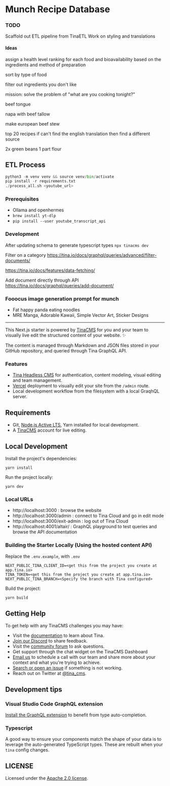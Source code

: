 # Munch Recipe Database

### TODO

Scaffold out ETL pipeline from TinaETL
Work on styling and translations

#### Ideas

assign a health level ranking for each food and bioavailability based on the ingredients and method of preparation

sort by type of food

filter out ingredients you don't like

mission: solve the problem of "what are you cooking tonight?"

beef tongue

napa with beef tallow

make european beef stew

top 20 recipes
if can't find the english translation then find a different source

2x green beans
1 part flour

## ETL Process

```python
python3 -m venv venv && source venv/bin/activate
pip install -r requirements.txt
./process_all.sh <youtube_url>
```

### Prerequisites

- Ollama and openhermes
- `brew install yt-dlp`
- `pip install --user youtube_transcript_api`

### Development

After updating schema to generate typescript types `npx tinacms dev`

Filter on a category
https://tina.io/docs/graphql/queries/advanced/filter-documents/

https://tina.io/docs/features/data-fetching/

Add document directly through API
https://tina.io/docs/graphql/queries/add-document/

### Fooocus image generation prompt for munch

- Fat happy panda eating noodles
- MRE Manga, Adorable Kawaii, Simple Vector Art, Sticker Designs

---

This Next.js starter is powered by [TinaCMS](https://app.tina.io) for you and your team to visually live edit the structured content of your website. ✨

The content is managed through Markdown and JSON files stored in your GitHub repository, and queried through Tina GraphQL API.

### Features

- [Tina Headless CMS](https://app.tina.io) for authentication, content modeling, visual editing and team management.
- [Vercel](https://vercel.com) deployment to visually edit your site from the `/admin` route.
- Local development workflow from the filesystem with a local GraqhQL server.

## Requirements

- Git, [Node.js Active LTS](https://nodejs.org/en/about/releases/), Yarn installed for local development.
- A [TinaCMS](https://app.tina.io) account for live editing.

## Local Development

Install the project's dependencies:

```
yarn install
```

Run the project locally:

```
yarn dev
```

### Local URLs

- http://localhost:3000 : browse the website
- http://localhost:3000/admin : connect to Tina Cloud and go in edit mode
- http://localhost:3000/exit-admin : log out of Tina Cloud
- http://localhost:4001/altair/ : GraphQL playground to test queries and browse the API documentation

### Building the Starter Locally (Using the hosted content API)

Replace the `.env.example`, with `.env`

```
NEXT_PUBLIC_TINA_CLIENT_ID=<get this from the project you create at app.tina.io>
TINA_TOKEN=<get this from the project you create at app.tina.io>
NEXT_PUBLIC_TINA_BRANCH=<Specify the branch with Tina configured>
```

Build the project:

```bash
yarn build
```

## Getting Help

To get help with any TinaCMS challenges you may have:

- Visit the [documentation](https://tina.io/docs/) to learn about Tina.
- [Join our Discord](https://discord.gg/zumN63Ybpf) to share feedback.
- Visit the [community forum](https://community.tinacms.org/) to ask questions.
- Get support through the chat widget on the TinaCMS Dashboard
- [Email us](mailto:support@tina.io) to schedule a call with our team and share more about your context and what you're trying to achieve.
- [Search or open an issue](https://github.com/tinacms/tinacms/issues) if something is not working.
- Reach out on Twitter at [@tina_cms](https://twitter.com/tina_cms).

## Development tips

### Visual Studio Code GraphQL extension

[Install the GraphQL extension](https://marketplace.visualstudio.com/items?itemName=GraphQL.vscode-graphql) to benefit from type auto-completion.

### Typescript

A good way to ensure your components match the shape of your data is to leverage the auto-generated TypeScript types.
These are rebuilt when your `tina` config changes.

## LICENSE

Licensed under the [Apache 2.0 license](./LICENSE).
